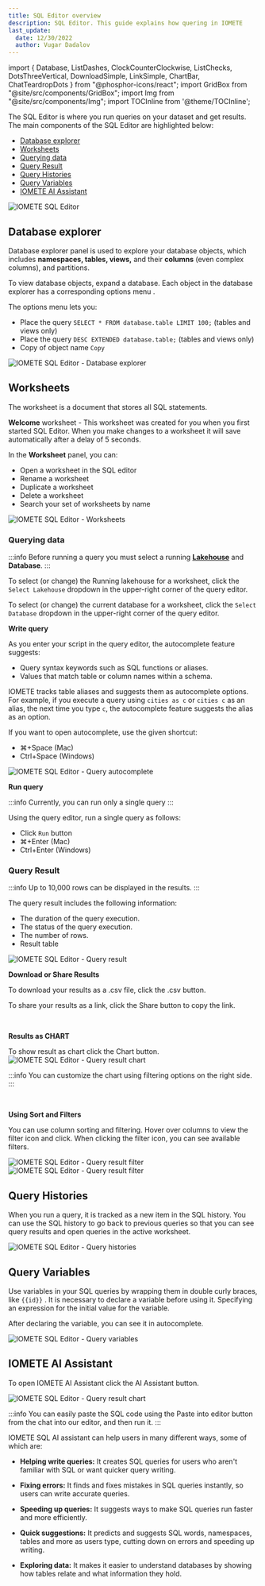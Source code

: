 ```yaml
---
title: SQL Editor overview
description: SQL Editor. This guide explains how quering in IOMETE
last_update:
  date: 12/30/2022
  author: Vugar Dadalov
---
```


import { Database, ListDashes, ClockCounterClockwise, ListChecks, DotsThreeVertical, DownloadSimple, LinkSimple, ChartBar, ChatTeardropDots } from "@phosphor-icons/react";
import GridBox from "@site/src/components/GridBox";
import Img from "@site/src/components/Img";
import TOCInline from '@theme/TOCInline';

<GridBox>

<div>
  <p>The SQL Editor is where you run queries on your dataset and get results. The main components of the SQL Editor are highlighted below:</p>
  
  <ul>
    <li><a href="#database-explorer">Database explorer</a></li>
    <li><a href="#worksheets">Worksheets</a></li>
    <li><a href="#querying-data">Querying data</a></li>
    <li><a href="#query-result">Query Result</a></li>
    <li><a href="#query-histories">Query Histories</a></li>
    <li><a href="#query-variables">Query Variables</a></li>
    <li><a href="#iomete-ai-assistant">IOMETE AI Assistant</a></li>

  </ul>
</div>

<Img src="/img/user-guide/sql-editor/sql-editor-1.png" alt="IOMETE SQL Editor"/>

</GridBox>

## Database explorer

Database explorer panel is used to explore your database objects, which includes **namespaces, tables, views,** and their **columns** (even complex columns), and partitions.

To view database objects, expand a database. Each object in the database explorer has a corresponding options menu <DotsThreeVertical size={16} weight="bold" className="bg-emphasis-300"/> .

The options menu lets you:

- Place the query `SELECT * FROM database.table LIMIT 100;` (tables and views only)
- Place the query `DESC EXTENDED database.table;` (tables and views only)
- Copy of object name `Copy`

<Img src="/img/user-guide/sql-editor/explorer-context-menu-1.png" alt="IOMETE SQL Editor - Database explorer" maxWidth="700px"/>

## Worksheets

The worksheet is a document that stores all SQL statements.

**Welcome** worksheet - This worksheet was created for you when you first started SQL Editor.
When you make changes to a worksheet it will save automatically after a delay of 5 seconds.

In the **Worksheet** panel, you can:

- Open a worksheet in the SQL editor
- Rename a worksheet
- Duplicate a worksheet
- Delete a worksheet
- Search your set of worksheets by name

<Img src="/img/user-guide/sql-editor/sql-editor-worksheets-1.png" alt="IOMETE SQL Editor - Worksheets" maxWidth="700px"/>

### Querying data

:::info
Before running a query you must select a running **[Lakehouse](https://iomete.com/docs/user-guide/virtual-lakehouses)** and **Database**.
:::

To select (or change) the Running lakehouse for a worksheet, click the `Select Lakehouse` dropdown in the upper-right corner of the query editor.

To select (or change) the current database for a worksheet, click the `Select Database` dropdown in the upper-right corner of the query editor.

**Write query**

As you enter your script in the query editor, the autocomplete feature suggests:

- Query syntax keywords such as SQL functions or aliases.
- Values that match table or column names within a schema.

IOMETE tracks table aliases and suggests them as autocomplete options. For example, if you execute a query using `cities as c` or `cities c` as an alias, the next time you type `c`, the autocomplete feature suggests the alias as an option.

If you want to open autocomplete, use the given shortcut:

- ⌘+Space (Mac)
- Ctrl+Space (Windows)

<Img src="/img/user-guide/sql-editor/sql-editor-autocomplete-1.png" alt="IOMETE SQL Editor - Query autocomplete"/>

**Run query**

:::info
Currently, you can run only a single query
:::

Using the query editor, run a single query as follows:

- Click `Run` button
- ⌘+Enter (Mac)
- Ctrl+Enter (Windows)

### Query Result

:::info
Up to 10,000 rows can be displayed in the results.
:::

The query result includes the following information:

- The duration of the query execution.
- The status of the query execution.
- The number of rows.
- Result table

<Img src="/img/user-guide/sql-editor/sql-editor-query-result-1.png" alt="IOMETE SQL Editor - Query result"/>

<br/>

**Download or Share Results**

To download your results as a .csv file, click the <span className="inline-button"><DownloadSimple size={16}/>.csv</span> button.

To share your results as a link, click the <span className="inline-button"><LinkSimple size={16}/>Share</span> button to copy the link.

<br/>

**Results as CHART**

To show result as chart click the <span className="inline-button"><ChartBar size={16}/>Chart</span> button.
<Img src="/img/user-guide/sql-editor/sql-editor-query-result-chart.png"  alt="IOMETE SQL Editor - Query result chart"/>

:::info
You can customize the chart using filtering options on the right side.
:::

<br/>

**Using Sort and Filters**

You can use column sorting and filtering. Hover over columns to view the filter icon and click.
When clicking the filter icon, you can see available filters.

<Img src="/img/user-guide/sql-editor/sql-editor-result-filter-1.png" maxWidth="360px" alt="IOMETE SQL Editor - Query result filter"/>

<Img src="/img/user-guide/sql-editor/sql-editor-result-filter-contains-1.png" alt="IOMETE SQL Editor - Query result filter"/>

## Query Histories

When you run a query, it is tracked as a new item in the SQL history. You can use the SQL history to go back to previous queries so that you can see query results and open queries in the active worksheet.

<Img src="/img/user-guide/sql-editor/sql-editor-history-1.png" alt="IOMETE SQL Editor - Query histories"/>

## Query Variables

Use variables in your SQL queries by wrapping them in double curly braces, like `{{id}}` .
It is necessary to declare a variable before using it. Specifying an expression for the initial value for the variable.

After declaring the variable, you can see it in autocomplete.

<Img src="/img/user-guide/sql-editor/sql-editor-query-variable-1.png" alt="IOMETE SQL Editor - Query variables"/>

## IOMETE AI Assistant

To open IOMETE AI Assistant click the <span className="inline-button"><ChatTeardropDots size={16}/>AI Assistant</span> button.

<Img src="/img/user-guide/sql-editor/sql-editor-ai-chat.png"  alt="IOMETE SQL Editor - Query result chart"/>

:::info
You can easily paste the SQL code using the <span className="inline-button">Paste into editor</span> button from the chat into our editor, and then run it.
:::

IOMETE SQL AI assistant can help users in many different ways, some of which are:

- **Helping write queries:** It creates SQL queries for users who aren't familiar with SQL or want quicker query writing.

- **Fixing errors:** It finds and fixes mistakes in SQL queries instantly, so users can write accurate queries.

- **Speeding up queries:** It suggests ways to make SQL queries run faster and more efficiently.

- **Quick suggestions:** It predicts and suggests SQL words, namespaces, tables and more as users type, cutting down on errors and speeding up writing.

- **Exploring data:** It makes it easier to understand databases by showing how tables relate and what information they hold.

<br/>

<!-- You can switch between realms by clicking the realm name in the menu.

The master realm
Edit this section
Report an issue
In the Admin Console, two types of realms exist: -->

